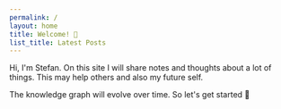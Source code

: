 ```yaml
---
permalink: /
layout: home
title: Welcome! 👋
list_title: Latest Posts
---
```


Hi, I'm Stefan. On this site I will share notes and thoughts about a lot of things.
This may help others and also my future self.

The knowledge graph will evolve over time. So let's get started  🚀